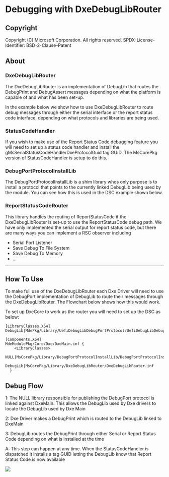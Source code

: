# Debugging with DxeDebugLibRouter
## Copyright

Copyright (C) Microsoft Corporation. All rights reserved.
SPDX-License-Identifier: BSD-2-Clause-Patent

## About

### DxeDebugLibRouter

The DxeDebugLibRouter is an implementation of DebugLib that routes the DebugPrint and DebugAssert messages depending on what the platform is capable of and what has been set-up.

In the example below we show how to use DxeDebugLibRouter to route debug messages through either the serial interface or the report status code interface, depending on what protocols and libraries are being used.

### StatusCodeHandler

If you wish to make use of the Report Status Code debugging feature you will need to set up a status code handler and install the gMsSerialStatusCodeHandlerDxeProtocolGuid tag GUID. The MsCorePkg version of StatusCodeHandler is setup to do this.

### DebugPortProtocolInstallLib

The DebugPortProtocolInstallLib is a shim library whos only purpose is to install a protocol that points to the currently linked DebugLib being used by the module. You can see how this is used in the DSC example shown below.


### ReportStatusCodeRouter

This library handles the routing of ReportStatusCode if the DxeDebugLibRouter is set-up to use the ReportStatusCode debug path. We have only implemented the serial output for report status code, but there are many ways you can implement a RSC observer including


* Serial Port Listener
* Save Debug To File System
* Save Debug To Memory
* ...


---

## How To Use

To make full use of the DxeDebugLibRouter each Dxe Driver will need to use the DebugPort implementation of DebugLib to route their messages through the DxeDebugLibRouter. The Flowchart below shows how this would work.


To set up DxeCore to work as the router you will need to set up the DSC as below:
```
[LibraryClasses.X64]
DebugLib|MdePkg/Library/UefiDebugLibDebugPortProtocol/UefiDebugLibDebugPortProtocol.inf

[Components.X64]
MdeModulePkg/Core/Dxe/DxeMain.inf {
    <LibraryClasses>
      NULL|MsCorePkg/Library/DebugPortProtocolInstallLib/DebugPortProtocolInstallLib.inf
      DebugLib|MsCorePkg/Library/DxeDebugLibRouter/DxeDebugLibRouter.inf
  }
```

## Debug Flow

1: The NULL library responsible for publishing the DebugPort protocol is linked against DxeMain. This allows the DebugLib used by Dxe drivers to locate the DebugLib used by Dxe Main

2: Dxe Driver makes a DebugPrint which is routed to the DebugLib linked to DxeMain

3: DebugLib routes the DebugPrint through either Serial or Report Status Code depending on what is installed at the time

A: This step can happen at any time. When the StatusCodeHandler is dispatched it installs a tag GUID letting the DebugLib know that Report Status Code is now available



![](DebugOverview.mu.png)
